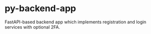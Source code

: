 # py-backend-app
FastAPI-based backend app which implements registration and login services with optional 2FA.
